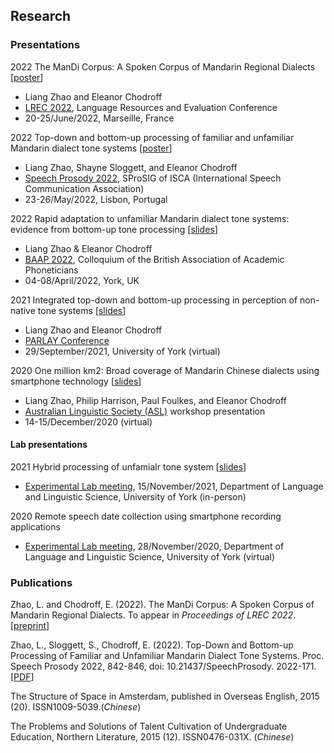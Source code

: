 ## Research

### Presentations
2022 The ManDi Corpus: A Spoken Corpus of Mandarin Regional Dialects [[poster](LREC2022_Zhao&Chodroff_poster.pdf)]
  - Liang Zhao and Eleanor Chodroff
  - [LREC 2022](https://lrec2022.lrec-conf.org/en/), Language Resources and Evaluation Conference
  - 20-25/June/2022, Marseille, France

2022  Top-down and bottom-up processing of familiar and unfamiliar Mandarin dialect tone systems [[poster](SP2022_poster.pdf)]
  - Liang Zhao, Shayne Sloggett, and Eleanor Chodroff
  - [Speech Prosody 2022](http://labfon.letras.ulisboa.pt/sp2022/index.html), SProSIG of ISCA (International Speech Communication Association)
  - 23-26/May/2022, Lisbon, Portugal

2022  Rapid adaptation to unfamiliar Mandarin dialect tone systems: evidence from bottom-up tone processing [[slides](BAAP2022_slides.pdf)]
  - Liang Zhao & Eleanor Chodroff
  - [BAAP 2022](https://sites.google.com/york.ac.uk/baap2022york/home), Colloquium of the British Association of Academic Phoneticians
  - 04-08/April/2022, York, UK

2021  Integrated top-down and bottom-up processing in perception of non-native tone systems  [[slides](PARLAY2021_lz&ec_slides.pdf)] 
  - Liang Zhao and Eleanor Chodroff
  - [PARLAY Conference](http://parlayconference.altervista.org/?doing_wp_cron=1639720804.8743081092834472656250)
  - 29/September/2021, University of York (virtual)
  
2020  One million km2: Broad coverage of Mandarin Chinese dialects using smartphone technology [[slides](ALS2020_lz.pdf)] 
  - Liang Zhao, Philip Harrison, Paul Foulkes, and Eleanor Chodroff
  - [Australian Linguistic Society (ASL)](https://als.asn.au/Conference/Past-Conferences/Conference-2020/Conference2020) workshop presentation
  - 14-15/December/2020 (virtual) 

#### Lab presentations
2021  Hybrid processing of unfamialr tone system  [[slides](ExperimentalLab_18Nov2021_lz.pdf)] 
  - [Experimental Lab meeting](https://whyps.york.ac.uk), 15/November/2021, Department of Language and Linguistic Science, University of York (in-person)

2020  Remote speech date collection using smartphone recording applications
  - [Experimental Lab meeting](https://whyps.york.ac.uk), 28/November/2020, Department of Language and Linguistic Science, University of York (virtual)


### Publications
Zhao, L. and Chodroff, E. (2022). The ManDi Corpus: A Spoken Corpus of Mandarin Regional Dialects. To appear in *Proceedings of LREC 2022*. [[preprint](LREC2022_Zhao&Chodroff_paper.pdf)]

Zhao, L., Sloggett, S., Chodroff, E. (2022). Top-Down and Bottom-up Processing of Familiar and Unfamiliar Mandarin Dialect Tone Systems. Proc. Speech Prosody 2022, 842-846, doi: 10.21437/SpeechProsody. 2022-171. [[PDF](https://www.isca-speech.org/archive/pdfs/speechprosody_2022/zhao22_speechprosody.pdf)]

The Structure of Space in Amsterdam, published in Overseas English, 2015 (20). ISSN1009-5039.(*Chinese*)

The Problems and Solutions of Talent Cultivation of Undergraduate Education, Northern Literature, 2015 (12). ISSN0476-031X. (*Chinese*)
